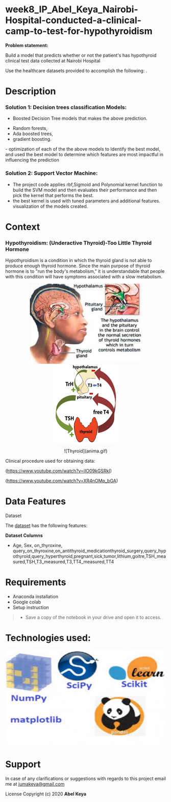# week8_IP_Abel_Keya_Nairobi-Hospital-conducted-a-clinical-camp-to-test-for-hypothyroidism

**Problem statement:**  

Build a model that predicts whether or not the patient's has hypothyroid  clinical  test data collected at Nairobi Hospital 

Use the healthcare datasets provided to accomplish the following: .
  
# Description

### Solution 1: Decision trees classification Models:

- Boosted Decision Tree models that makes the above prediction. 
* Random forests,
* Ada boosted trees,
* gradient boosting.
</p>
- optimization of each of the the above models to Identify the best model, and used the best model to determine which features are most impactful in influencing the prediction

### Solution 2: Support Vector Machine:

- The project code applies rbf,Sigmoid and Polynomial kernel function to build the SVM model and then evaluates their performance and then  pick the kernel that performs the best. 
- the best kernel is  used with tuned parameters and  additional features. 
visualization of  the models created. 

# Context
<p>
   
### Hypothyroidism: (Underactive Thyroid)-Too Little Thyroid Hormone
Hypothyroidism is a condition in which the thyroid gland is not able to produce enough thyroid hormone. Since the main purpose of thyroid hormone is to "run the body's metabolism," it is understandable that people with this condition will have symptoms associated with a slow metabolism.
   </p>
   
   <p align="center">
   <img align="center" src="thyroid1.jpg" width="350" height="250" align="center">
  
  <img align="center" src="thyroidfunction.gif" width="200" height="250">
  
  </p>
   <p align="center">
  ![Thyroid](anima.gif) 
    </p>
  <p align="center">
   
   Clinical procedure used for obtaining data:
 
 (https://www.youtube.com/watch?v=iIO09kGSRkI)
  
 (https://www.youtube.com/watch?v=XR4nOMp_bGA)

# Data Features
Dataset

The [dataset](https://github.com/abel-keya/week8_IP_Abel_Keya_Nairobi-Hospital-conducted-a-clinical-camp-to-test-for-hypothyroidism/blob/master/hypothyroid.csv) has the following features:

**Dataset Columns**
* Age, Sex, on_thyroxine, query_on_thyroxine,on_antithyroid_medicationthyroid_surgery,query_hypothyroid,query_hyperthyroid,pregnant,sick,tumor,lithium,goitre,TSH_measured,TSH,T3_measured,T3,TT4_measured,TT4

# Requirements
* Anaconda installation
* Google colab
* Setup instruction
> * Save a copy of the notebook in your drive and open it to access.

<p align="center">
   
   # Technologies used:
   
 <p align="center"> 
   
  <img   src="tech3.jpg" width="550" height="300"  alt="DS" title="Requirements" />
 
</p>

# Support
In case of any clarifications or suggestions with regards to this project email me at jumakeya@gmail.com

License
Copyright (c) 2020 **Abel Keya**

